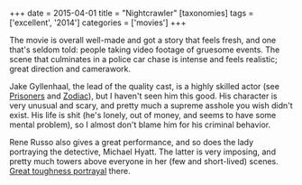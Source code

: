 +++
date = 2015-04-01
title = "Nightcrawler"
[taxonomies]
tags = ['excellent', '2014']
categories = ['movies']
+++

The movie is overall well-made and got a story that feels fresh, and one
that's seldom told: people taking video footage of gruesome events. The
scene that culminates in a police car chase is intense and feels
realistic; great direction and camerawork.

Jake Gyllenhaal, the lead of the quality cast, is a highly skilled actor
(see [Prisoners] and [Zodiac]), but I haven't seen him this good. His
character is very unusual and scary, and pretty much a supreme asshole
you wish didn't exist. His life is shit (he's lonely, out of money,
and seems to have some mental problem), so I almost don't blame him for
his criminal behavior.

Rene Russo also gives a great performance, and so does the lady
portraying the detective, Michael Hyatt. The latter is very imposing,
and pretty much towers above everyone in her (few and short-lived)
scenes. [Great toughness portrayal] there.

  [Prisoners]: http://tshepang.net/prisoners-2013
  [Zodiac]: http://tshepang.net/zodiac-and-david-fincher
  [Great toughness portrayal]: http://tshepang.net/top-movie-characters#tough-women
